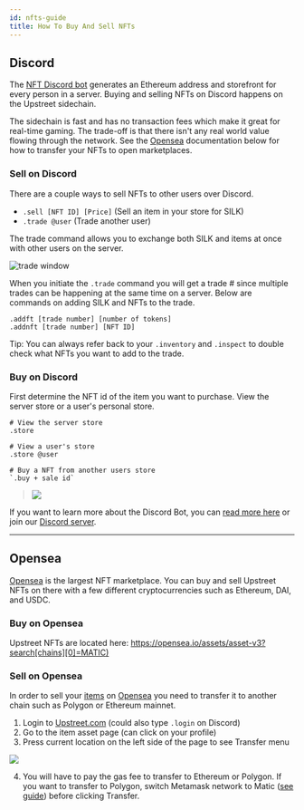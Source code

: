 ```yaml
---
id: nfts-guide
title: How To Buy And Sell NFTs
---
```



## Discord



The [NFT Discord bot](https://upstreet.ai/discordbot) generates an Ethereum address and storefront for every person in a server. Buying and selling NFTs on Discord happens on the Upstreet sidechain.

The sidechain is fast and has no transaction fees which make it great for real-time gaming. The trade-off is that there isn't any real world value flowing through the network. See the [Opensea](./nfts-guide#opensea) documentation below for how to transfer your NFTs to open marketplaces.



### Sell on Discord

There are a couple ways to sell NFTs to other users over Discord.

- `.sell [NFT ID] [Price]`  (Sell an item in your store for SILK)
- `.trade @user` (Trade another user)

The trade command allows you to exchange both SILK and items at once with other users on the server.

![trade window](/img/trade.jpg)

When you initiate the `.trade` command you will get a trade # since multiple trades can be happening at the same time on a server. Below are commands on adding SILK and NFTs to the trade.

```
.addft [trade number] [number of tokens]
.addnft [trade number] [NFT ID]
```

Tip: You can always refer back to your `.inventory` and `.inspect` to double check what NFTs you want to add to the trade.

### Buy on Discord

First determine the NFT id of the item you want to purchase. View the server store or a user's personal store.

```
# View the server store
.store

# View a user's store
.store @user

# Buy a NFT from another users store
`.buy + sale id`
```

> ![](/img/store.jpg)



If you want to learn more about the Discord Bot, you can [read more here](../upstreet/discord-bot) or join our [Discord server](https://discord.gg/upstreet).

---

## Opensea

[Opensea](https://opensea.io) is the largest NFT marketplace. You can buy and sell Upstreet NFTs on there with a few different cryptocurrencies such as Ethereum, DAI, and USDC.


### Buy on Opensea

Upstreet NFTs are located here: [https://opensea.io/assets/asset-v3?search[chains][0]=MATIC)](https://opensea.io/assets/asset-v3?search[chains][0]=MATIC)


### Sell on Opensea

In order to sell your [items](/upstreetai/items) on [Opensea](https://opensea.io) you need to transfer it to another chain such as Polygon or Ethereum mainnet. 

1. Login to [Upstreet.com](https://upstreet.ai/) (could also type `.login` on Discord)
2. Go to the item asset page (can click on your profile)
3. Press current location on the left side of the page to see Transfer menu

![](/img/xfer_chain.jpg)

4. You will have to pay the gas fee to transfer to Ethereum or Polygon. If you want to transfer to Polygon, switch Metamask network to Matic ([see guide](./matic-guide)) before clicking Transfer.

